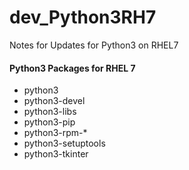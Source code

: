 # dev_Python3RH7
Notes for Updates for Python3 on RHEL7 

#### Python3 Packages for RHEL 7
- python3
- python3-devel
- python3-libs
- python3-pip
- python3-rpm-*
- python3-setuptools
- python3-tkinter
